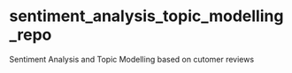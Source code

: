 # sentiment_analysis_topic_modelling_repo
Sentiment Analysis and Topic Modelling based on cutomer reviews
